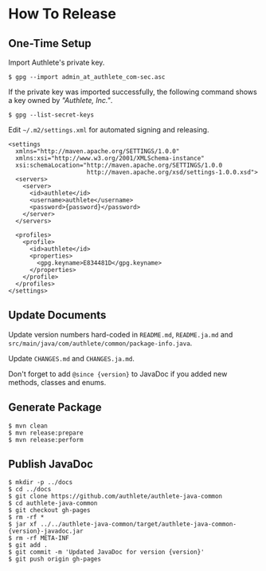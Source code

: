 How To Release
==============

One-Time Setup
--------------

Import Authlete's private key.

    $ gpg --import admin_at_authlete_com-sec.asc

If the private key was imported successfully, the following command shows
a key owned by _"Authlete, Inc."_.

    $ gpg --list-secret-keys

Edit `~/.m2/settings.xml` for automated signing and releasing.

    <settings
      xmlns="http://maven.apache.org/SETTINGS/1.0.0"
      xmlns:xsi="http://www.w3.org/2001/XMLSchema-instance"
      xsi:schemaLocation="http://maven.apache.org/SETTINGS/1.0.0
                          http://maven.apache.org/xsd/settings-1.0.0.xsd">
      <servers>
        <server>
          <id>authlete</id>
          <username>authlete</username>
          <password>{password}</password>
        </server>
      </servers>

      <profiles>
        <profile>
          <id>authlete</id>
          <properties>
            <gpg.keyname>E834481D</gpg.keyname>
          </properties>
        </profile>
      </profiles>
    </settings>


Update Documents
----------------

Update version numbers hard-coded in `README.md`, `README.ja.md` and
`src/main/java/com/authlete/common/package-info.java`.

Update `CHANGES.md` and `CHANGES.ja.md`.

Don't forget to add `@since {version}` to JavaDoc if you added new methods,
classes and enums.


Generate Package
----------------

    $ mvn clean
    $ mvn release:prepare
    $ mvn release:perform


Publish JavaDoc
---------------

    $ mkdir -p ../docs
    $ cd ../docs
    $ git clone https://github.com/authlete/authlete-java-common
    $ cd authlete-java-common
    $ git checkout gh-pages
    $ rm -rf *
    $ jar xf ../../authlete-java-common/target/authlete-java-common-{version}-javadoc.jar
    $ rm -rf META-INF
    $ git add .
    $ git commit -m 'Updated JavaDoc for version {version}'
    $ git push origin gh-pages
